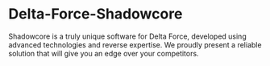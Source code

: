 # Delta-Force-Shadowcore
Shadowcore is a truly unique software for Delta Force, developed using advanced technologies and reverse expertise. We proudly present a reliable solution that will give you an edge over your competitors.
